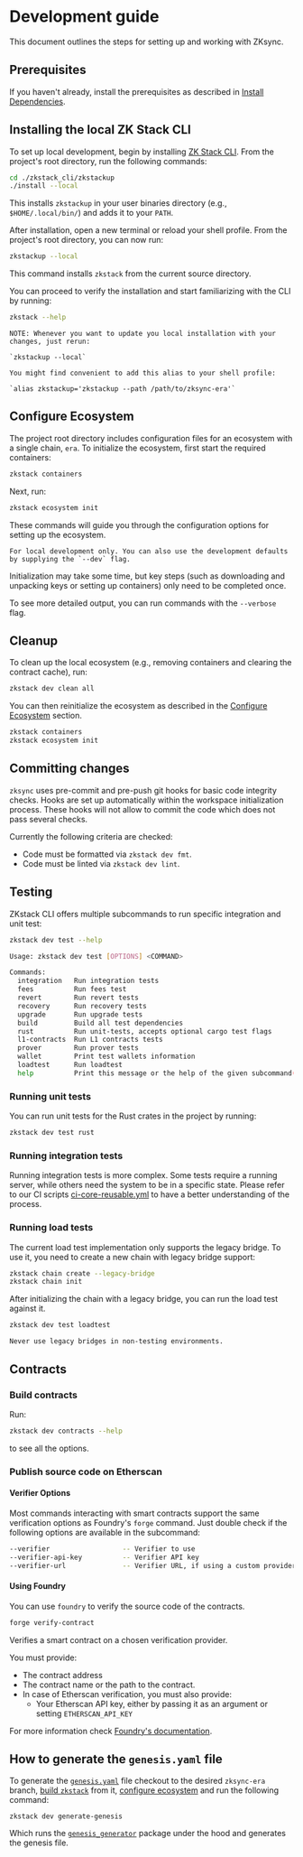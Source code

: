 # Development guide

This document outlines the steps for setting up and working with ZKsync.

## Prerequisites

If you haven't already, install the prerequisites as described in [Install Dependencies](./setup-dev.md).

## Installing the local ZK Stack CLI

To set up local development, begin by installing
[ZK Stack CLI](https://github.com/matter-labs/zksync-era/blob/main/zkstack_cli/README.md). From the project's root
directory, run the following commands:

```bash
cd ./zkstack_cli/zkstackup
./install --local
```

This installs `zkstackup` in your user binaries directory (e.g., `$HOME/.local/bin/`) and adds it to your `PATH`.

After installation, open a new terminal or reload your shell profile. From the project's root directory, you can now
run:

```bash
zkstackup --local
```

This command installs `zkstack` from the current source directory.

You can proceed to verify the installation and start familiarizing with the CLI by running:

```bash
zkstack --help
```

```admonish note
NOTE: Whenever you want to update you local installation with your changes, just rerun:

`zkstackup --local`

You might find convenient to add this alias to your shell profile:

`alias zkstackup='zkstackup --path /path/to/zksync-era'`
```

## Configure Ecosystem

The project root directory includes configuration files for an ecosystem with a single chain, `era`. To initialize the
ecosystem, first start the required containers:

```bash
zkstack containers
```

Next, run:

```bash
zkstack ecosystem init
```

These commands will guide you through the configuration options for setting up the ecosystem.

```admonish note
For local development only. You can also use the development defaults by supplying the `--dev` flag.
```

Initialization may take some time, but key steps (such as downloading and unpacking keys or setting up containers) only
need to be completed once.

To see more detailed output, you can run commands with the `--verbose` flag.

## Cleanup

To clean up the local ecosystem (e.g., removing containers and clearing the contract cache), run:

```bash
zkstack dev clean all
```

You can then reinitialize the ecosystem as described in the [Configure Ecosystem](#configure-ecosystem) section.

```bash
zkstack containers
zkstack ecosystem init
```

## Committing changes

`zksync` uses pre-commit and pre-push git hooks for basic code integrity checks. Hooks are set up automatically within
the workspace initialization process. These hooks will not allow to commit the code which does not pass several checks.

Currently the following criteria are checked:

- Code must be formatted via `zkstack dev fmt`.
- Code must be linted via `zkstack dev lint`.

## Testing

ZKstack CLI offers multiple subcommands to run specific integration and unit test:

```bash
zkstack dev test --help
```

```bash
Usage: zkstack dev test [OPTIONS] <COMMAND>

Commands:
  integration   Run integration tests
  fees          Run fees test
  revert        Run revert tests
  recovery      Run recovery tests
  upgrade       Run upgrade tests
  build         Build all test dependencies
  rust          Run unit-tests, accepts optional cargo test flags
  l1-contracts  Run L1 contracts tests
  prover        Run prover tests
  wallet        Print test wallets information
  loadtest      Run loadtest
  help          Print this message or the help of the given subcommand(s)
```

### Running unit tests

You can run unit tests for the Rust crates in the project by running:

```bash
zkstack dev test rust
```

### Running integration tests

Running integration tests is more complex. Some tests require a running server, while others need the system to be in a
specific state. Please refer to our CI scripts
[ci-core-reusable.yml](https://github.com/matter-labs/zksync-era/blob/main/.github/workflows/ci-core-reusable.yml) to
have a better understanding of the process.

### Running load tests

The current load test implementation only supports the legacy bridge. To use it, you need to create a new chain with
legacy bridge support:

```bash
zkstack chain create --legacy-bridge
zkstack chain init
```

After initializing the chain with a legacy bridge, you can run the load test against it.

```bash
zkstack dev test loadtest
```

```admonish warning
Never use legacy bridges in non-testing environments.
```

## Contracts

### Build contracts

Run:

```bash
zkstack dev contracts --help
```

to see all the options.

### Publish source code on Etherscan

#### Verifier Options

Most commands interacting with smart contracts support the same verification options as Foundry's `forge` command. Just
double check if the following options are available in the subcommand:

```bash
--verifier                  -- Verifier to use
--verifier-api-key          -- Verifier API key
--verifier-url              -- Verifier URL, if using a custom provider
```

#### Using Foundry

You can use `foundry` to verify the source code of the contracts.

```bash
forge verify-contract
```

Verifies a smart contract on a chosen verification provider.

You must provide:

- The contract address
- The contract name or the path to the contract.
- In case of Etherscan verification, you must also provide:
  - Your Etherscan API key, either by passing it as an argument or setting `ETHERSCAN_API_KEY`

For more information check [Foundry's documentation](https://book.getfoundry.sh/reference/forge/forge-verify-contract).

## How to generate the `genesis.yaml` file

To generate the [`genesis.yaml`](https://github.com/matter-labs/zksync-era/blob/main//etc/env/file_based/genesis.yaml) file checkout to the desired `zksync-era`
branch, [build `zkstack`](#installing-the-local-zk-stack-cli) from it, [configure ecosystem](#configure-ecosystem) and
run the following command:

```shell
zkstack dev generate-genesis
```

Which runs the [`genesis_generator`](https://github.com/matter-labs/zksync-era/tree/main/core/bin/genesis_generator) package under the hood and generates the
genesis file.
